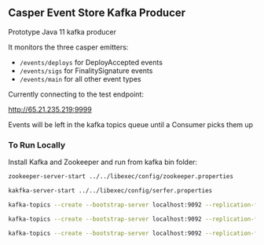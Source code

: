 ## Casper Event Store Kafka Producer



Prototype Java 11 kafka producer

It monitors the three casper emitters:

- `/events/deploys` for DeployAccepted events
- `/events/sigs` for FinalitySignature events
- `/events/main` for all other event types

Currently connecting to the test endpoint:

http://65.21.235.219:9999

Events will be left in the kafka topics queue until a Consumer picks them up

### To Run Locally

Install Kafka and Zookeeper and run from kafka bin folder:

```bash
zookeeper-server-start ../../libexec/config/zookeeper.properties

kakfka-server-start ../../libexec/config/serfer.properties

kafka-topics --create --bootstrap-server localhost:9092 --replication-factor 1 --partitions 1 --topic main

kafka-topics --create --bootstrap-server localhost:9092 --replication-factor 1 --partitions 1 --topic deploys

kafka-topics --create --bootstrap-server localhost:9092 --replication-factor 1 --partitions 1 --topic sigs
```

